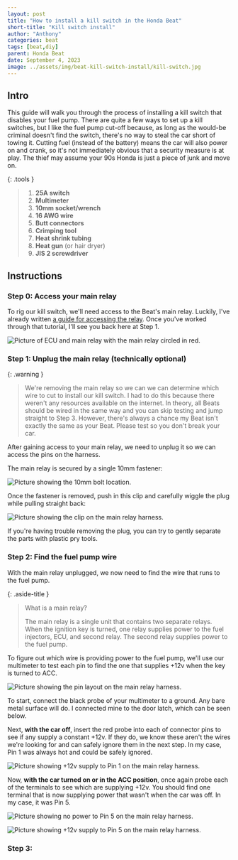 ```yaml
---
layout: post
title: "How to install a kill switch in the Honda Beat"
short-title: "Kill switch install"
author: "Anthony"
categories: beat
tags: [beat,diy]
parent: Honda Beat
date: September 4, 2023
image: ../assets/img/beat-kill-switch-install/kill-switch.jpg
---
```

## Intro
This guide will walk you through the process of installing a kill switch that disables your fuel pump. There are quite a few ways to set up a kill switches, but I like the fuel pump cut-off because, as long as the would-be criminal doesn't find the switch, there's no way to steal the car short of towing it. Cutting fuel (instead of the battery) means the car will also power on and crank, so it's not immediately obvious that a security measure is at play. The thief may assume your 90s Honda is just a piece of junk and move on.

{: .tools }
>  1. **25A switch**
>  2. **Multimeter**
>  3. **10mm socket/wrench**
>  4. **16 AWG wire**
>  5. **Butt connectors**
>  6. **Crimping tool**
>  7. **Heat shrink tubing**
>  8. **Heat gun** (or hair dryer)
>  9. **JIS 2 screwdriver**

## Instructions

### Step 0: Access your main relay

To rig our kill switch, we'll need access to the Beat's main relay. Luckily, I've already written [a guide for accessing the relay](../access-beat-ecu-and-main-relay). Once you've worked through that tutorial, I'll see you back here at Step 1.

![Picture of ECU and main relay with the main relay circled in red.](../assets/img/beat-kill-switch-install/ecu-and-relay-revealed.jpg)

### Step 1: Unplug the main relay (technically optional)

{: .warning }
> We're removing the main relay so we can we can determine which wire to cut to install our kill switch. I had to do this because there weren't any resources available on the internet. In theory, all Beats should be wired in the same way and you can skip testing and jump straight to Step 3. However, there's always a chance my Beat isn't exactly the same as your Beat. Please test so you don't break your car.

After gaining access to your main relay, we need to unplug it so we can access the pins on the harness.

The main relay is secured by a single 10mm fastener:

![Picture showing the 10mm bolt location.](../assets/img/beat-kill-switch-install/10mm-location.jpg)

Once the fastener is removed, push in this clip and carefully wiggle the plug while pulling straight back:

![Picture showing the clip on the main relay harness.](../assets/img/beat-kill-switch-install/relay-removed-clip-bolt-locations.jpg)

If you're having trouble removing the plug, you can try to gently separate the parts with plastic pry tools.

### Step 2: Find the fuel pump wire

With the main relay unplugged, we now need to find the wire that runs to the fuel pump.

{: .aside-title }
> What is a main relay?
> 
> The main relay is a single unit that contains two separate relays. When the ignition key is turned, one relay supplies power to the fuel injectors, ECU, and second relay. The second relay supplies power to the fuel pump.

To figure out which wire is providing power to the fuel pump, we'll use our multimeter to test each pin to find the one that supplies +12v when the key is turned to ACC.

![Picture showing the pin layout on the  main relay harness.](../assets/img/main-relay-pins.jpg)

To start, connect the black probe of your multimeter to a ground. Any bare metal surface will do. I connected mine to the door latch, which can be seen below.

Next, **with the car off**, insert the red probe into each of connector pins to see if any supply a constant +12v. If they do, we know these aren't the wires we're looking for and can safely ignore them in the next step. In my case, Pin 1 was always hot and could be safely ignored.

![Picture showing +12v supply to Pin 1 on the main relay harness.](../assets/img/beat-kill-switch-install/main-relay-pin-1.jpg)

Now, **with the car turned on or in the ACC position**, once again probe each of the terminals to see which are supplying +12v. You should find one terminal that is now supplying power that wasn't when the car was off. In my case, it was Pin 5.

![Picture showing no power to Pin 5 on the main relay harness.](../assets/img/beat-kill-switch-install/main-relay-pin-5-cold.jpg)

![Picture showing +12v supply to Pin 5 on the main relay harness.](../assets/img/beat-kill-switch-install/main-relay-pin-5-hot.jpg)

### Step 3: 